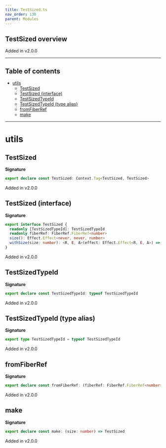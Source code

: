 ```yaml
---
title: TestSized.ts
nav_order: 130
parent: Modules
---
```


## TestSized overview

Added in v2.0.0

---

<h2 class="text-delta">Table of contents</h2>

- [utils](#utils)
  - [TestSized](#testsized)
  - [TestSized (interface)](#testsized-interface)
  - [TestSizedTypeId](#testsizedtypeid)
  - [TestSizedTypeId (type alias)](#testsizedtypeid-type-alias)
  - [fromFiberRef](#fromfiberref)
  - [make](#make)

---

# utils

## TestSized

**Signature**

```ts
export declare const TestSized: Context.Tag<TestSized, TestSized>
```

Added in v2.0.0

## TestSized (interface)

**Signature**

```ts
export interface TestSized {
  readonly [TestSizedTypeId]: TestSizedTypeId
  readonly fiberRef: FiberRef.FiberRef<number>
  size(): Effect.Effect<never, never, number>
  withSize(size: number): <R, E, A>(effect: Effect.Effect<R, E, A>) => Effect.Effect<R, E, A>
}
```

Added in v2.0.0

## TestSizedTypeId

**Signature**

```ts
export declare const TestSizedTypeId: typeof TestSizedTypeId
```

Added in v2.0.0

## TestSizedTypeId (type alias)

**Signature**

```ts
export type TestSizedTypeId = typeof TestSizedTypeId
```

Added in v2.0.0

## fromFiberRef

**Signature**

```ts
export declare const fromFiberRef: (fiberRef: FiberRef.FiberRef<number>) => TestSized
```

Added in v2.0.0

## make

**Signature**

```ts
export declare const make: (size: number) => TestSized
```

Added in v2.0.0
